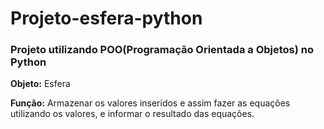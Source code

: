 # Projeto-esfera-python
### Projeto utilizando POO(Programação Orientada a Objetos) no Python
**Objeto:** Esfera 


**Função:** Armazenar os valores inseridos e assim fazer as equações
utilizando os valores, e informar o resultado das equações.
